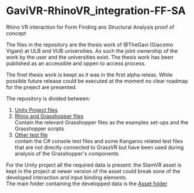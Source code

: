# GaviVR-RhinoVR_integration-FF-SA
Rhino VR interaction for Form Finding ans Structural Analysis proof of concept

The files in the repository are the thesis work of @TheGavi (Giacomo Vigani) at ULB and VUB universities.
As such the joint ownership of the work by the user and the universities exist. The thesis work has been published as an accessible and oppen to access process.

The finel thesis work is keept as it was in the first alpha releas. While possible future release could be executed at the moment no clear roadmap for the preject are presented.

The repository is divided between:
1) [Unity Project files](GRASSVR_UnityProject/)
2) [Rhino and Grasshopper files](Rhino-Grasshopper_files/)\
    Contain the relevant Grasshopper files as the examples set-ups and the Grasshopper scripts
3) [Other test file](Other_files/)\
   contain the C# console test files and some Kangaroo related test files that are not directly connected to GrassVR but have been used during analysis of the Grasshopper's components

For the Unity project all the required data is present: the StamVR asset is kept in the project at newer version of the asset could break sone of the developed interaction and input binding elements.\
The main folder containing the developped data is the [Asset folder](GRASSVR_UnityProject/Assets/)
